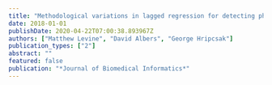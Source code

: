 ```yaml
---
title: "Methodological variations in lagged regression for detecting physiologic drug effects in EHR data"
date: 2018-01-01
publishDate: 2020-04-22T07:00:38.893967Z
authors: ["Matthew Levine", "David Albers", "George Hripcsak"]
publication_types: ["2"]
abstract: ""
featured: false
publication: "*Journal of Biomedical Informatics*"
---
```


